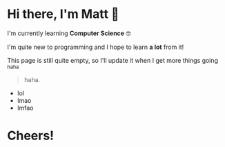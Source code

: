 # Hi there, I'm Matt 👋

I'm currently learning **Computer Science** 🤓

I'm quite new to programming and I hope to learn __a lot__ from it!

This page is still quite empty, so I'll update it when I get more things going <sub>haha</sub>
> haha.

- lol
- lmao
- lmfao


# Cheers!



<!--
**mattw23n/mattw23n** is a ✨ _special_ ✨ repository because its `README.md` (this file) appears on your GitHub profile.

Here are some ideas to get you started:

- 🔭 I’m currently working on ...
- 🌱 I’m currently learning ...
- 👯 I’m looking to collaborate on ...
- 🤔 I’m looking for help with ...
- 💬 Ask me about ...
- 📫 How to reach me: ...
- 😄 Pronouns: ...
- ⚡ Fun fact: ...
-->
